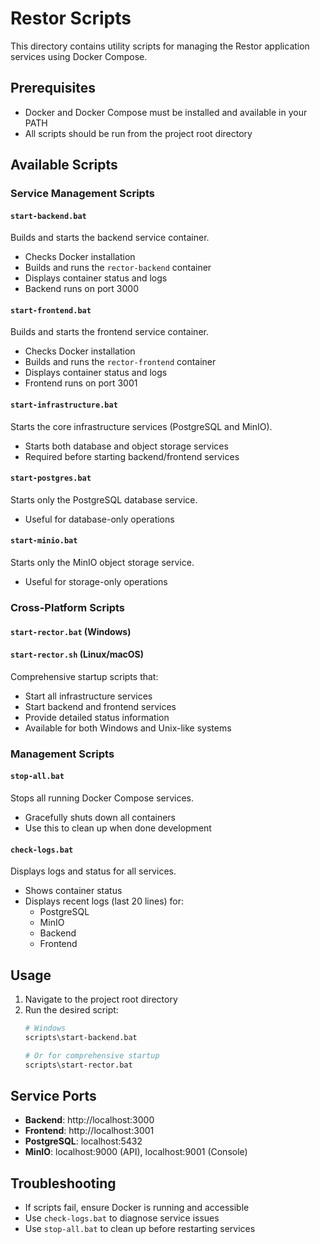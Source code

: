 # Restor Scripts

This directory contains utility scripts for managing the Restor application services using Docker Compose.

## Prerequisites

- Docker and Docker Compose must be installed and available in your PATH
- All scripts should be run from the project root directory

## Available Scripts

### Service Management Scripts

#### `start-backend.bat`
Builds and starts the backend service container.
- Checks Docker installation
- Builds and runs the `rector-backend` container
- Displays container status and logs
- Backend runs on port 3000

#### `start-frontend.bat`
Builds and starts the frontend service container.
- Checks Docker installation
- Builds and runs the `rector-frontend` container  
- Displays container status and logs
- Frontend runs on port 3001

#### `start-infrastructure.bat`
Starts the core infrastructure services (PostgreSQL and MinIO).
- Starts both database and object storage services
- Required before starting backend/frontend services

#### `start-postgres.bat`
Starts only the PostgreSQL database service.
- Useful for database-only operations

#### `start-minio.bat`
Starts only the MinIO object storage service.
- Useful for storage-only operations

### Cross-Platform Scripts

#### `start-rector.bat` (Windows)
#### `start-rector.sh` (Linux/macOS)
Comprehensive startup scripts that:
- Start all infrastructure services
- Start backend and frontend services
- Provide detailed status information
- Available for both Windows and Unix-like systems

### Management Scripts

#### `stop-all.bat`
Stops all running Docker Compose services.
- Gracefully shuts down all containers
- Use this to clean up when done development

#### `check-logs.bat`
Displays logs and status for all services.
- Shows container status
- Displays recent logs (last 20 lines) for:
  - PostgreSQL
  - MinIO
  - Backend
  - Frontend

## Usage

1. Navigate to the project root directory
2. Run the desired script:
   ```bash
   # Windows
   scripts\start-backend.bat
   
   # Or for comprehensive startup
   scripts\start-rector.bat
   ```

## Service Ports

- **Backend**: http://localhost:3000
- **Frontend**: http://localhost:3001
- **PostgreSQL**: localhost:5432
- **MinIO**: localhost:9000 (API), localhost:9001 (Console)

## Troubleshooting

- If scripts fail, ensure Docker is running and accessible
- Use `check-logs.bat` to diagnose service issues
- Use `stop-all.bat` to clean up before restarting services